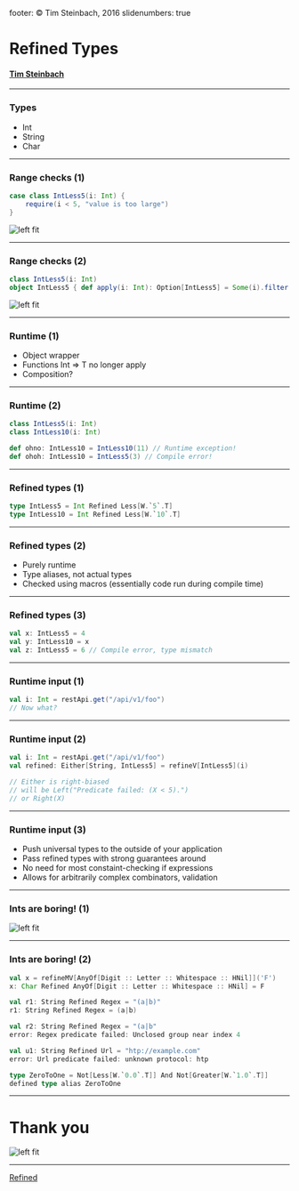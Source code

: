 footer: © Tim Steinbach, 2016
slidenumbers: true

# Refined Types

#### [Tim Steinbach](http://nequissimus.com)

---

### Types

- Int
- String
- Char

---

### Range checks (1)

```scala
case class IntLess5(i: Int) {
    require(i < 5, "value is too large")
}
```

![left fit](./exceptions.jpg)

---

### Range checks (2)

```scala
class IntLess5(i: Int)
object IntLess5 { def apply(i: Int): Option[IntLess5] = Some(i).filter(_ < 5).map(new IntLess5(_)) }
```

![left fit](./factory.jpg)

---

### Runtime (1)

- Object wrapper
- Functions Int => T no longer apply
- Composition?

---

### Runtime (2)

```scala
class IntLess5(i: Int)
class IntLess10(i: Int)

def ohno: IntLess10 = IntLess10(11) // Runtime exception!
def ohoh: IntLess10 = IntLess5(3) // Compile error!
```

---

### Refined types (1)

```scala
type IntLess5 = Int Refined Less[W.`5`.T]
type IntLess10 = Int Refined Less[W.`10`.T]
```

---

### Refined types (2)

- Purely runtime
- Type aliases, not actual types
- Checked using macros (essentially code run during compile time)

---

### Refined types (3)

```scala
val x: IntLess5 = 4
val y: IntLess10 = x
val z: IntLess5 = 6 // Compile error, type mismatch
```

---

### Runtime input (1)

```scala
val i: Int = restApi.get("/api/v1/foo")
// Now what?
```

---

### Runtime input (2)

```scala
val i: Int = restApi.get("/api/v1/foo")
val refined: Either[String, IntLess5] = refineV[IntLess5](i)

// Either is right-biased
// will be Left("Predicate failed: (X < 5).")
// or Right(X)
```

---

### Runtime input (3)

- Push universal types to the outside of your application
- Pass refined types with strong guarantees around
- No need for most constaint-checking if expressions
- Allows for arbitrarily complex combinators, validation

---

### Ints are boring! (1)

![left fit](./professional.jpg)

---

### Ints are boring! (2)

```scala
val x = refineMV[AnyOf[Digit :: Letter :: Whitespace :: HNil]]('F')
x: Char Refined AnyOf[Digit :: Letter :: Whitespace :: HNil] = F

val r1: String Refined Regex = "(a|b)"
r1: String Refined Regex = (a|b)

val r2: String Refined Regex = "(a|b"
error: Regex predicate failed: Unclosed group near index 4

val u1: String Refined Url = "htp://example.com"
error: Url predicate failed: unknown protocol: htp

type ZeroToOne = Not[Less[W.`0.0`.T]] And Not[Greater[W.`1.0`.T]]
defined type alias ZeroToOne
```

---

# Thank you

![left fit](./refined.jpg)

---

[Refined](https://github.com/fthomas/refined)
